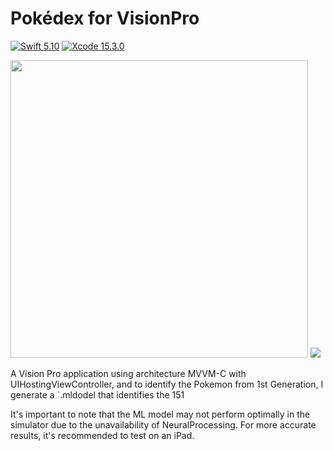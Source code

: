 # Pokédex for VisionPro

[![Swift 5.10](https://img.shields.io/badge/Swift-5.10-blue.svg?style=flat)](https://swift.org)
[![Xcode 15.3.0](https://img.shields.io/badge/Xcode-15.3.0-blue.svg?style=flat)](https://developer.apple.com/xcode/)


<img src="https://github.com/HelioMesquita/Pokedex/blob/master/.images/Screenshot2.png" width="476" height="476">

<img src="https://github.com/HelioMesquita/Pokedex/blob/master/.images/Screenshot1.png">

A Vision Pro application using architecture MVVM-C with UIHostingViewController, and to identify the Pokemon from 1st Generation, I generate a `.mldodel that identifies the 151

It's important to note that the ML model may not perform optimally in the simulator due to the unavailability of NeuralProcessing. For more accurate results, it's recommended to test on an iPad.
